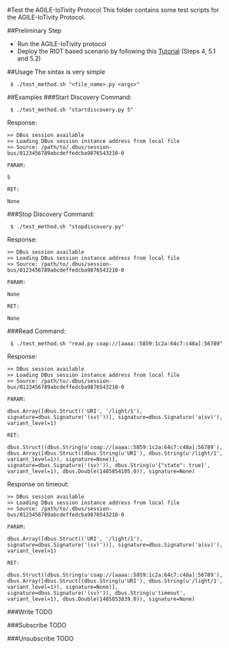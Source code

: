 #Test the AGILE-IoTivity Protocol
This folder contains some test scripts for the AGILE-IoTivity Protocol.

##Preliminary Step
 - Run the AGILE-IoTivity protocol
 - Deploy the RIOT based scenario by following this [Tutorial](https://github.com/Agile-IoT/agile-iotivity/wiki/%5BTutorial%5D-Configure-IoTivity-on-a-RaspberryPi-and-test-it-with-RIOT-based-nodes#run_scenario) (Steps 4, 5.1 and 5.2)

##Usage
The sintax is very simple
```
 $ ./test_method.sh "<file_name>.py <args>"
```

##Examples
###Start Discovery
Command:
```
 $ ./test_method.sh "startdiscovery.py 5"
```

Response:
```
>> DBus session available
>> Loading DBus session instance address from local file
>> Source: /path/to/.dbus/session-bus/0123456789abcdeffedcba9876543210-0

PARAM: 

5

RET: 

None
```

###Stop Discovery
Command:
```
 $ ./test_method.sh "stopdiscovery.py"
```

Response:
```
>> DBus session available
>> Loading DBus session instance address from local file
>> Source: /path/to/.dbus/session-bus/0123456789abcdeffedcba9876543210-0

PARAM: 

None

RET: 

None
```

###Read
Command:
```
 $ ./test_method.sh "read.py coap://[aaaa::5859:1c2a:64c7:c48a]:56789"
```

Response:
```
>> DBus session available
>> Loading DBus session instance address from local file
>> Source: /path/to/.dbus/session-bus/0123456789abcdeffedcba9876543210-0

PARAM:

dbus.Array([dbus.Struct(('URI', '/light/1'), signature=dbus.Signature('(sv)'))], signature=dbus.Signature('a(sv)'), variant_level=1)

RET:

dbus.Struct((dbus.String(u'coap://[aaaa::5859:1c2a:64c7:c48a]:56789'), dbus.Array([dbus.Struct((dbus.String(u'URI'), dbus.String(u'/light/1', variant_level=1)), signature=None)], signature=dbus.Signature('(sv)')), dbus.String(u'{"state": true}', variant_level=1), dbus.Double(1485854105.0)), signature=None)
```

Response on timeout:
```
>> DBus session available
>> Loading DBus session instance address from local file
>> Source: /path/to/.dbus/session-bus/0123456789abcdeffedcba9876543210-0

PARAM:

dbus.Array([dbus.Struct(('URI', '/light/1'), signature=dbus.Signature('(sv)'))], signature=dbus.Signature('a(sv)'), variant_level=1)

RET:

dbus.Struct((dbus.String(u'coap://[aaaa::5859:1c2a:64c7:c48a]:56789'), dbus.Array([dbus.Struct((dbus.String(u'URI'), dbus.String(u'/light/1', variant_level=1)), signature=None)], signature=dbus.Signature('(sv)')), dbus.String(u'timeout', variant_level=1), dbus.Double(1485853839.0)), signature=None)
```

###Write
TODO

###Subscribe
TODO

###Unsubscribe
TODO
